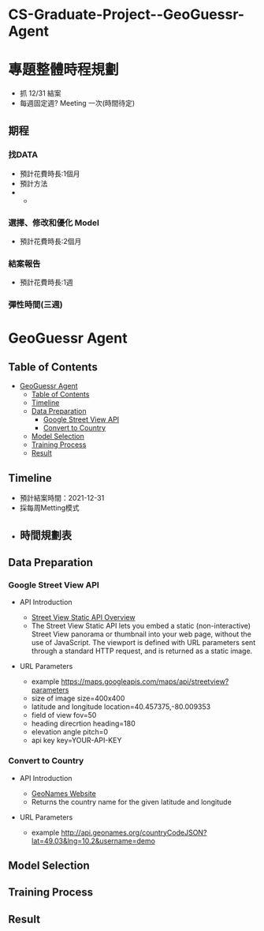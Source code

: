 # CS-Graduate-Project--GeoGuessr-Agent

# 專題整體時程規劃
- 抓 12/31 結案
- 每週固定週? Meeting 一次(時間待定)

## 期程
### 找DATA
- 預計花費時長:1個月
- 預計方法
- - 

### 選擇、修改和優化 Model
- 預計花費時長:2個月

### 結案報告
- 預計花費時長:1週

### 彈性時間(三週)


# GeoGuessr Agent

## Table of Contents
- [GeoGuessr Agent](#geoguessr-agent)
  - [Table of Contents](#table-of-contents)
  - [Timeline](#timeline)
  - [Data Preparation](#data-preparation)
    - [Google Street View API](#google-street-view-api)
    - [Convert to Country](#convert-to-country)
  - [Model Selection](#model-selection)
  - [Training Process](#training-process)
  - [Result](#result)

## Timeline
- 預計結案時間：2021-12-31
- 採每周Metting模式
- 時間規劃表
  - 

## Data Preparation

### Google Street View API

- API Introduction
  - [Street View Static API Overview](https://developers.google.com/maps/documentation/streetview/overview)
  - The Street View Static API lets you embed a static (non-interactive) Street View panorama or thumbnail into your web page, without the use of JavaScript. The viewport is defined with URL parameters sent through a standard HTTP request, and is returned as a static image.

- URL Parameters
  - example https://maps.googleapis.com/maps/api/streetview?parameters
  - size of image size=400x400
  - latitude and longitude location=40.457375,-80.009353
  - field of view fov=50
  - heading direcrtion heading=180
  - elevation angle pitch=0
  - api key key=YOUR-API-KEY

### Convert to Country

- API Introduction
  - [GeoNames Website](http://www.geonames.org/export/)
  - Returns the country name for the given latitude and longitude

- URL Parameters
  - example http://api.geonames.org/countryCodeJSON?lat=49.03&lng=10.2&username=demo

## Model Selection

## Training Process

## Result








